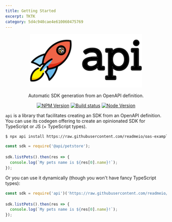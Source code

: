 ```yaml
---
title: Getting Started
excerpt: TKTK
category: 5d4c940cae4e610060475769
---
```


<p align="center">
  <img width="350" src="./images/logo.svg" />
</p>

<p align="center">
  Automatic SDK generation from an OpenAPI definition.
</p>

<p align="center">
  <a href="https://npm.im/api"><img src="https://img.shields.io/npm/v/api.svg" alt="NPM Version"></a>
  <a href="https://github.com/readmeio/api"><img src="https://github.com/readmeio/api/workflows/CI/badge.svg" alt="Build status"></a>
  <a href="https://npm.im/api"><img src="https://img.shields.io/node/v/api.svg" alt="Node Version"></a>
</p>

`api` is a library that facilitates creating an SDK from an OpenAPI definition. You can use its codegen offering to create an opinionated SDK for TypeScript or JS (+ TypeScript types).

```sh
$ npx api install https://raw.githubusercontent.com/readmeio/oas-examples/main/3.0/json/petstore.json
```

```js
const sdk = require('@api/petstore');

sdk.listPets().then(res => {
  console.log(`My pets name is ${res[0].name}!`);
});
```

Or you can use it dynamically (though you won't have fancy TypeScript types):

```js
const sdk = require('api')('https://raw.githubusercontent.com/readmeio/oas-examples/main/3.0/json/petstore.json');

sdk.listPets().then(res => {
  console.log(`My pets name is ${res[0].name}!`);
});
```
